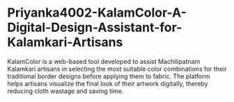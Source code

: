 # Priyanka4002-KalamColor-A-Digital-Design-Assistant-for-Kalamkari-Artisans
KalamColor is a web-based tool developed to assist Machilipatnam Kalamkari artisans in selecting the most suitable color combinations for their traditional border designs before applying them to fabric. The platform helps artisans visualize the final look of their artwork digitally, thereby reducing cloth wastage and saving time.
